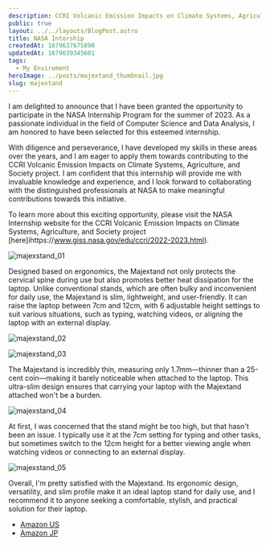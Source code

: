 ```yaml
---
description: CCRI Volcanic Emission Impacts on Climate Systems, Agriculture and Society
public: true 
layout: ../../layouts/BlogPost.astro
title: NASA Intership
createdAt: 1679637675890
updatedAt: 1679639345601
tags:
  - My Enviroment
heroImage: ../posts/majextand_thumbnail.jpg
slug: majextand
---
```



I am delighted to announce that I have been granted the opportunity to participate in the NASA Internship Program for the summer of 2023. As a passionate individual in the field of Computer Science and Data Analysis, I am honored to have been selected for this esteemed internship.

With diligence and perseverance, I have developed my skills in these areas over the years, and I am eager to apply them towards contributing to the CCRI Volcanic Emission Impacts on Climate Systems, Agriculture, and Society project. I am confident that this internship will provide me with invaluable knowledge and experience, and I look forward to collaborating with the distinguished professionals at NASA to make meaningful contributions towards this initiative.

To learn more about this exciting opportunity, please visit the NASA Internship website for the CCRI Volcanic Emission Impacts on Climate Systems, Agriculture, and Society project [here]ihttps://www.giss.nasa.gov/edu/ccri/2022-2023.html).

![majexstand_01](/posts/majextand_majexstand-01.jpg)

Designed based on ergonomics, the Majextand not only protects the cervical spine during use but also promotes better heat dissipation for the laptop. Unlike conventional stands, which are often bulky and inconvenient for daily use, the Majextand is slim, lightweight, and user-friendly. It can raise the laptop between 7cm and 12cm, with 6 adjustable height settings to suit various situations, such as typing, watching videos, or aligning the laptop with an external display.

![majexstand_02](/posts/majextand_majexstand-02.jpg)

![majexstand_03](/posts/majextand_majexstand-03.jpg)

The Majextand is incredibly thin, measuring only 1.7mm—thinner than a 25-cent coin—making it barely noticeable when attached to the laptop. This ultra-slim design ensures that carrying your laptop with the Majextand attached won't be a burden.

![majexstand_04](/posts/majextand_majexstand-04.jpg)

At first, I was concerned that the stand might be too high, but that hasn't been an issue. I typically use it at the 7cm setting for typing and other tasks, but sometimes switch to the 12cm height for a better viewing angle when watching videos or connecting to an external display.

![majexstand_05](/posts/majextand_majexstand-05.jpg)

Overall, I'm pretty satisfied with the Majextand. Its ergonomic design, versatility, and slim profile make it an ideal laptop stand for daily use, and I  recommend it to anyone seeking a comfortable, stylish, and practical solution for their laptop.

- [Amazon US](https://amzn.to/40d54nI)
- [Amazon JP](https://amzn.to/40xl43G)